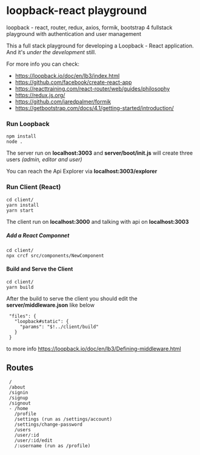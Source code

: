 # loopback-react playground
loopback - react, router, redux, axios, formik, bootstrap 4 fullstack playground with authentication and user management

This a full stack playground for developing a Loopback - React application. And it's _under the development_ still.

For more info you can check:
- https://loopback.io/doc/en/lb3/index.html
- https://github.com/facebook/create-react-app
- https://reacttraining.com/react-router/web/guides/philosophy
- https://redux.js.org/
- https://github.com/jaredpalmer/formik
- https://getbootstrap.com/docs/4.1/getting-started/introduction/

### Run Loopback
```
npm install
node .
```
The server run on **localhost:3003** and **server/boot/init.js** will create three users _(admin, editor and user)_

You can reach the Api Explorer via **localhost:3003/explorer**

### Run Client (React)
```
cd client/
yarn install
yarn start
```
The client run on **localhost:3000** and talking with api on **localhost:3003**

##### Add a React Componnet
```
cd client/
npx crcf src/components/NewComponent
```

#### Build and Serve the Client
```
cd client/
yarn build
```
After the build to serve the client you should edit the **server/middleware.json** like below
```
 "files": {
   "loopback#static": {
     "params": "$!../client/build"
   }
 }
```
to more info https://loopback.io/doc/en/lb3/Defining-middleware.html

## Routes
```
 /
 /about
 /signin
 /signup
 /signout
 - /home
   /profile
   /settings (run as /settings/account)
   /settings/change-password
   /users
   /user/:id
   /user/:id/edit
   /:username (run as /profile)
```
